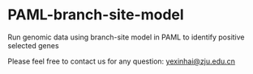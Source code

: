 # PAML-branch-site-model
Run genomic data using branch-site model in PAML to identify positive selected genes

Please feel free to contact us for any question: yexinhai@zju.edu.cn
